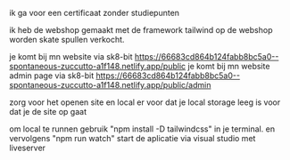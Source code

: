 ik ga voor een certificaat zonder studiepunten

ik heb de webshop gemaakt met de framework tailwind op de webshop worden skate spullen verkocht.

je komt bij mn website via sk8-bit https://66683cd864b124fabb8bc5a0--spontaneous-zuccutto-a1f148.netlify.app/public
je komt bij mn website admin page via sk8-bit https://66683cd864b124fabb8bc5a0--spontaneous-zuccutto-a1f148.netlify.app/public/admin

zorg voor het openen site en local er voor dat je local storage leeg is voor dat je de site op gaat

om local te runnen gebruik "npm install -D tailwindcss" in je terminal.
en vervolgens "npm run watch"
start de aplicatie via visual studio met liveserver
